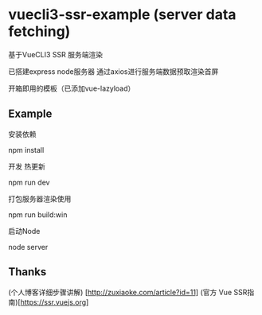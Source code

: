 # vuecli3-ssr-example (server data fetching)

基于VueCLI3 SSR 服务端渲染 

已搭建express node服务器 通过axios进行服务端数据预取渲染首屏 

开箱即用的模板（已添加vue-lazyload）

## Example

安装依赖

npm install

开发 热更新

npm run dev

打包服务器渲染使用

npm run build:win

启动Node

node server

## Thanks
(个人博客详细步骤讲解) [http://zuxiaoke.com/article?id=11]
(官方 Vue SSR指南)[https://ssr.vuejs.org]
